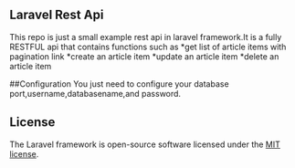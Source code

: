 
## Laravel Rest Api

This repo is just a small example rest api in laravel framework.It is a fully RESTFUL api that contains functions such as
     *get list of article items with pagination link
     *create an article item
     *update an article item
     *delete an article item
     

##Configuration 
   You just need to configure your database port,username,databasename,and password.


## License

The Laravel framework is open-source software licensed under the [MIT license](https://opensource.org/licenses/MIT).
